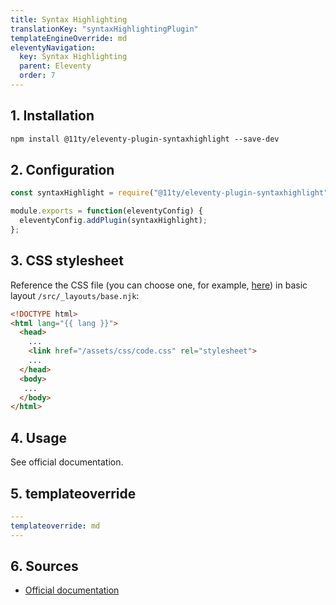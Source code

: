 ```yaml
---
title: Syntax Highlighting
translationKey: "syntaxHighlightingPlugin"
templateEngineOverride: md
eleventyNavigation:
  key: Syntax Highlighting
  parent: Eleventy
  order: 7
---
```

## 1. Installation 
```html
npm install @11ty/eleventy-plugin-syntaxhighlight --save-dev
```
## 2. Configuration
```js
const syntaxHighlight = require("@11ty/eleventy-plugin-syntaxhighlight");

module.exports = function(eleventyConfig) {
  eleventyConfig.addPlugin(syntaxHighlight);
};
```

## 3. CSS stylesheet 
Reference the CSS file (you can choose one, for example, [here](https://github.com/PrismJS/prism-themes)) in basic layout `/src/_layouts/base.njk`:
```html
<!DOCTYPE html>
<html lang="{{ lang }}">
  <head>
    ...  
    <link href="/assets/css/code.css" rel="stylesheet">
    ...
  </head>
  <body>
   ...
  </body>
</html>
```

## 4. Usage

See official documentation.

## 5. templateoverride
```yaml
---
templateoverride: md
---
```

## 6. Sources
- [Official documentation](https://www.11ty.dev/docs/plugins/syntaxhighlight/)

